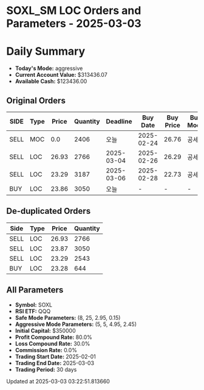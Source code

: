 # SOXL_SM LOC Orders and Parameters - 2025-03-03

# Daily Summary

- **Today's Mode:** aggressive
- **Current Account Value:** $313436.07
- **Available Cash:** $123436.00

## Original Orders

| SIDE | Type | Price | Quantity | Deadline | Buy Date | Buy Price | Buy Mode |
|------|------|-------|----------|----------|----------|-----------|----------|
| SELL | MOC | 0.0 | 2406 | 오늘 | 2025-02-24 | 26.76 | 공세 |
| SELL | LOC | 26.93 | 2766 | 2025-03-04 | 2025-02-26 | 26.29 | 공세 |
| SELL | LOC | 23.29 | 3187 | 2025-03-06 | 2025-02-28 | 22.73 | 공세 |
| BUY | LOC | 23.86 | 3050 | 오늘 | - | - | - |

## De-duplicated Orders

| Side | Type | Price | Quantity |
|------|------|-------|----------|
| SELL | LOC | 26.93 | 2766 |
| SELL | LOC | 23.87 | 3050 |
| SELL | LOC | 23.29 | 2543 |
| BUY | LOC | 23.28 | 644 |

## All Parameters

- **Symbol:** SOXL
- **RSI ETF:** QQQ
- **Safe Mode Parameters:** (8, 25, 2.95, 0.15)
- **Aggressive Mode Parameters:** (5, 5, 4.95, 2.45)
- **Initial Capital:** $350000
- **Profit Compound Rate:** 80.0%
- **Loss Compound Rate:** 30.0%
- **Commission Rate:** 0.0%
- **Trading Start Date:** 2025-02-01
- **Trading End Date:** 2025-03-03
- **Trading Period:** 30 days

Updated at 2025-03-03 03:22:51.813660
